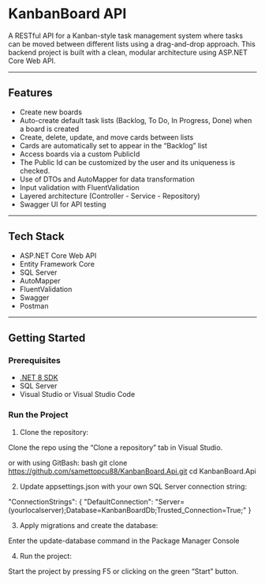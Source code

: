 # KanbanBoard API

A RESTful API for a Kanban-style task management system where tasks can be moved between different lists using a drag-and-drop approach. This backend project is built with a clean, modular architecture using ASP.NET Core Web API.

---

## Features

- Create new boards
- Auto-create default task lists (Backlog, To Do, In Progress, Done) when a board is created
- Create, delete, update, and move cards between lists
- Cards are automatically set to appear in the “Backlog” list
- Access boards via a custom PublicId
- The Public Id can be customized by the user and its uniqueness is checked.
- Use of DTOs and AutoMapper for data transformation
- Input validation with FluentValidation
- Layered architecture (Controller - Service - Repository)
- Swagger UI for API testing

---

##  Tech Stack

- ASP.NET Core Web API
- Entity Framework Core
- SQL Server
- AutoMapper
- FluentValidation
- Swagger
- Postman

---

## Getting Started

### Prerequisites
- [.NET 8 SDK](https://dotnet.microsoft.com/en-us/download)
- SQL Server
- Visual Studio or Visual Studio Code

### Run the Project

1. Clone the repository:

Clone the repo using the “Clone a repository” tab in Visual Studio.

or with using GitBash:
bash
git clone https://github.com/samettopcu88/KanbanBoard.Api.git
cd KanbanBoard.Api

2. Update appsettings.json with your own SQL Server connection string:

"ConnectionStrings": {
  "DefaultConnection": "Server=(yourlocalserver);Database=KanbanBoardDb;Trusted_Connection=True;"
}

3. Apply migrations and create the database:

Enter the update-database command in the Package Manager Console

4. Run the project:

Start the project by pressing F5 or clicking on the green “Start” button.

